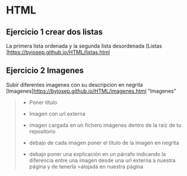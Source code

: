 # HTML #
##  Ejercicio 1 crear dos listas ##
La primera lista ordenada y la segunda lista desordenada
[Listas ]https://byjosep.github.io/HTML/listas.html

## Ejercicio 2 Imagenes ##
Subir diferentes imagenes con su descripcion en negrita
[Imagenes]https://byjosep.github.io/HTML/imagenes.html "Imagenes"

>- Poner título
>
>- Imagen con url externa
>
>- imagen cargada en un fichero imágenes dentro de la raiz de tu repositorio
>
>- debajo de cada imagen poner el título de la imagen en negrita
>
>- debajo poner una explicación en un párrafo indicando la diferencia entre una imagen desde una url externa a nuestra página y de tenerla >alojada en nuestra página
